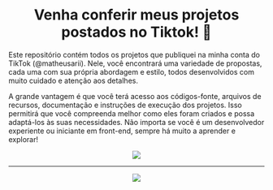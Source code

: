 <div align="center">
  <h1>Venha conferir meus projetos postados no Tiktok! 📸 </h1>
</div>

Este repositório contém todos os projetos que publiquei na minha conta do TikTok (@matheusarii). Nele, você encontrará uma variedade de propostas, cada uma com sua própria abordagem e estilo, todos desenvolvidos com muito cuidado e atenção aos detalhes.

A grande vantagem é que você terá acesso aos códigos-fonte, arquivos de recursos, documentação e instruções de execução dos projetos. Isso permitirá que você compreenda melhor como eles foram criados e possa adaptá-los às suas necessidades. Não importa se você é um desenvolvedor experiente ou iniciante em front-end, sempre há muito a aprender e explorar!

<div align="center"> 
  <a href="https://instagram.com/matheusarii" target="_blank"><img src="https://img.shields.io/badge/-Instagram-%23E4405F?style=for-the-badge&logo=instagram&logoColor=white" target="_blank"></a>
</div>

---------

<div align="center">
   <img src="https://user-images.githubusercontent.com/114448911/229936047-c534e16f-cf8f-4cda-84f5-33f439be539c.png">
</div>
